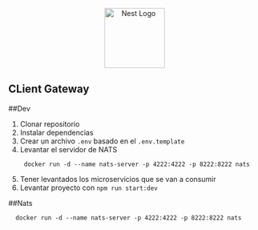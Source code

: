 <p align="center">
  <a href="http://nestjs.com/" target="blank"><img src="https://nestjs.com/img/logo-small.svg" width="120" alt="Nest Logo" /></a>
</p>

## CLient Gateway


##Dev
1. Clonar repositorio
2. Instalar dependencias
3. Crear un archivo `.env` basado en el `.env.template` 
4. Levantar el servidor de NATS
   ```
    docker run -d --name nats-server -p 4222:4222 -p 8222:8222 nats

   ```
1. Tener levantados los microservicios que se van a consumir
2. Levantar proyecto con `npm run start:dev`


##Nats
```  
  docker run -d --name nats-server -p 4222:4222 -p 8222:8222 nats
```

